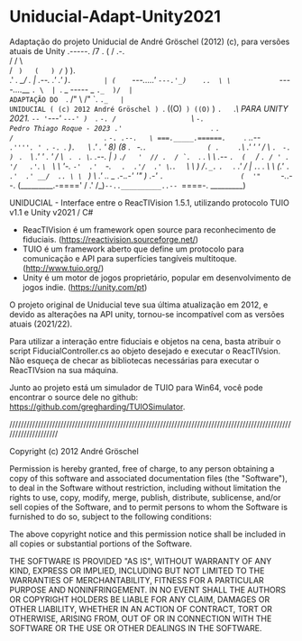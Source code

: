 # Uniducial-Adapt-Unity2021
 Adaptação do projeto Uniducial  de André Gröschel (2012) (c), para versões atuais de Unity
                             .-----.
                            /7  .  (
                           /   .-.  \
                          /   /   \  \
                         / `  )   (   )
                        / `   )   ).  \
                      .'  _.   \_/  . |
     .--.           .' _.' )`.        |
    (    `---...._.'   `---.'_)    ..  \
     \            `----....___    `. \  |
      `.           _ ----- _   `._  )/  |                                 ADAPTAÇÃO DO 
        `.       /"  \   /"  \`.  `._   |                                 UNIDUCIAL ( (c) 2012 André Gröschel )
          `.    ((O)` ) ((O)` ) `.   `._\                                 PARA UNITY 2021.
            `-- '`---'   `---' )  `.    `-.
               /                  ` \      `-.                            Pedro Thiago Roque - 2023
             .'                      `.       `.                           
            /                     `  ` `.       `-.
     .--.   \ ===._____.======. `    `   `. .___.--`     .''''.
    ' .` `-. `.                )`. `   ` ` \          .' . '  8)
   (8  .  ` `-.`.               ( .  ` `  .`\      .'  '    ' /
    \  `. `    `-.               ) ` .   ` ` \  .'   ' .  '  /
     \ ` `.  ` . \`.    .--.     |  ` ) `   .``/   '  // .  /
      `.  ``. .   \ \   .-- `.  (  ` /_   ` . / ' .  '/   .'
        `. ` \  `  \ \  '-.   `-'  .'  `-.  `   .  .'/  .'
          \ `.`.  ` \ \    ) /`._.`       `.  ` .  .'  /
           |  `.`. . \ \  (.'               `.   .'  .'
        __/  .. \ \ ` ) \                     \.' .. \__
 .-._.-'     '"  ) .-'   `.                   (  '"     `-._.--.
(_________.-====' / .' /\_)`--..__________..-- `====-. _________)


UNIDUCIAL - Interface entre o ReacTIVision 1.5.1, utilizando protocolo TUIO v1.1 e Unity v2021 / C#

- ReacTIVision é um framework open source para reconhecimento de fiduciais. (https://reactivision.sourceforge.net/)
- TUIO é um framework aberto que define um protocolo para comunicação e API para superfícies tangíveis multitoque. (http://www.tuio.org/)
- Unity é um motor de jogos proprietário, popular em desenvolvimento de jogos indie. (https://unity.com/pt)

O projeto original de Uniducial teve sua última atualização em 2012, e devido as alterações na API unity, tornou-se incompatível com as versões atuais (2021/22).

Para utilizar a interação entre fiduciais e objetos na cena, basta atribuir o script FiducialController.cs ao objeto desejado e executar o ReacTIVsion.
Não esqueça de checar as bibliotecas necessárias para executar o ReacTIVsion na sua máquina.

Junto ao projeto está um simulador de TUIO para Win64, você pode encontrar o source dele no github: https://github.com/gregharding/TUIOSimulator.

////////////////////////////////////////////////////////////////////////////////////////////////////////////////////

Copyright (c) 2012 André Gröschel

Permission is hereby granted, free of charge, to any person obtaining a copy
of this software and associated documentation files (the "Software"), to deal
in the Software without restriction, including without limitation the rights
to use, copy, modify, merge, publish, distribute, sublicense, and/or sell
copies of the Software, and to permit persons to whom the Software is
furnished to do so, subject to the following conditions:

The above copyright notice and this permission notice shall be included in
all copies or substantial portions of the Software.

THE SOFTWARE IS PROVIDED "AS IS", WITHOUT WARRANTY OF ANY KIND, EXPRESS OR
IMPLIED, INCLUDING BUT NOT LIMITED TO THE WARRANTIES OF MERCHANTABILITY,
FITNESS FOR A PARTICULAR PURPOSE AND NONINFRINGEMENT. IN NO EVENT SHALL THE
AUTHORS OR COPYRIGHT HOLDERS BE LIABLE FOR ANY CLAIM, DAMAGES OR OTHER
LIABILITY, WHETHER IN AN ACTION OF CONTRACT, TORT OR OTHERWISE, ARISING FROM,
OUT OF OR IN CONNECTION WITH THE SOFTWARE OR THE USE OR OTHER DEALINGS IN
THE SOFTWARE.